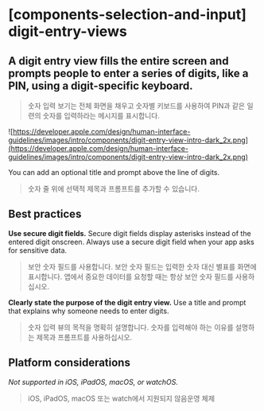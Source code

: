 # **[components-selection-and-input] digit-entry-views**

## A digit entry view fills the entire screen and prompts people to enter a series of digits, like a PIN, using a digit-specific keyboard.
> 숫자 입력 보기는 전체 화면을 채우고 숫자별 키보드를 사용하여 PIN과 같은 일련의 숫자를 입력하라는 메시지를 표시합니다.
>




![https://developer.apple.com/design/human-interface-guidelines/images/intro/components/digit-entry-view-intro-dark_2x.png](https://developer.apple.com/design/human-interface-guidelines/images/intro/components/digit-entry-view-intro-dark_2x.png)

You can add an optional title and prompt above the line of digits.
> 숫자 줄 위에 선택적 제목과 프롬프트를 추가할 수 있습니다.
>




## **Best practices**

**Use secure digit fields.** Secure digit fields display asterisks instead of the entered digit onscreen. Always use a secure digit field when your app asks for sensitive data.
> 보안 숫자 필드를 사용합니다. 보안 숫자 필드는 입력한 숫자 대신 별표를 화면에 표시합니다. 앱에서 중요한 데이터를 요청할 때는 항상 보안 숫자 필드를 사용하십시오.
>




**Clearly state the purpose of the digit entry view.** Use a title and prompt that explains why someone needs to enter digits.
> 숫자 입력 뷰의 목적을 명확히 설명합니다. 숫자를 입력해야 하는 이유를 설명하는 제목과 프롬프트를 사용하십시오.
>




## **Platform considerations**

*Not supported in iOS, iPadOS, macOS, or watchOS.*
> iOS, iPadOS, macOS 또는 watch에서 지원되지 않음운영 체제
>




